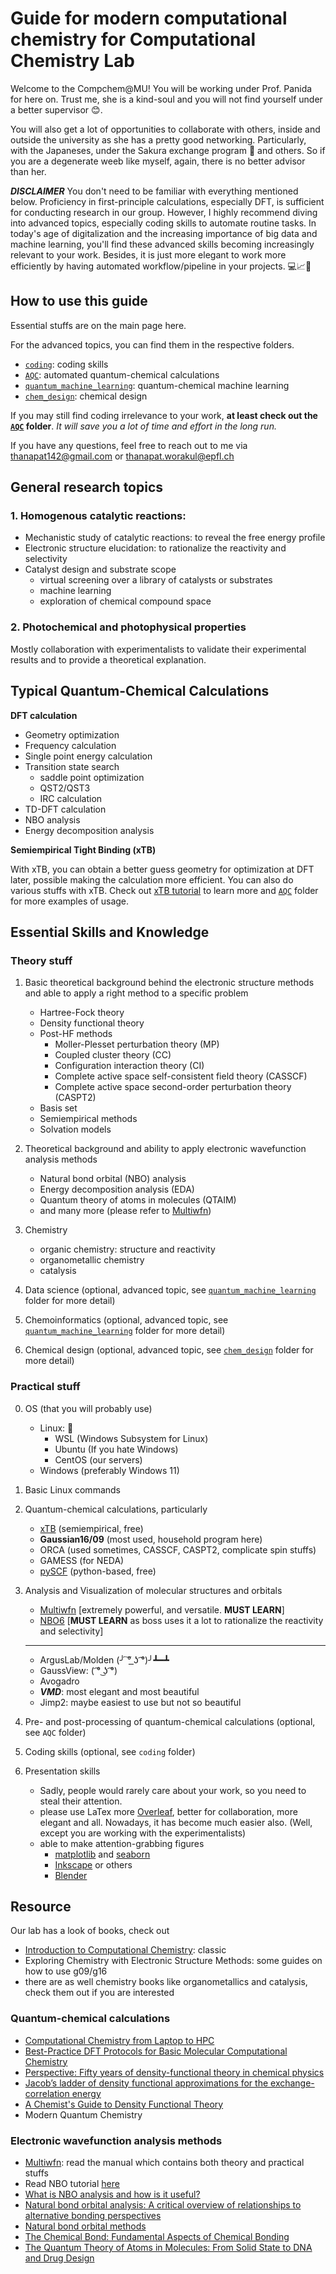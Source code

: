 # Guide for modern computational chemistry for Computational Chemistry Lab

Welcome to the Compchem@MU! You will be working under Prof. Panida for here on. Trust me, she is a kind-soul and you will not find yourself under a better supervisor 😊. 

You will also get a lot of opportunities to collaborate with others, inside and outside the university as she has a pretty good networking. Particularly, with the Japaneses, under the Sakura exchange program 🌸 and others. So if you are a degenerate weeb like myself, again, there is no better advisor than her.

***DISCLAIMER*** You don't need to be familiar with everything mentioned below. Proficiency in first-principle calculations, especially DFT, is sufficient for conducting research in our group. However, I highly recommend diving into advanced topics, especially coding skills to automate routine tasks. In today's age of digitalization and the increasing importance of big data and machine learning, you'll find these advanced skills becoming increasingly relevant to your work. Besides, it is just more elegant to work more efficiently by having automated workflow/pipeline in your projects. 💻📈🤖


## How to use this guide

Essential stuffs are on the main page here.

For the advanced topics, you can find them in the respective folders.
- [`coding`](/coding/README.md): coding skills
- [`AQC`](/AQC/README.md): automated quantum-chemical calculations
- [`quantum_machine_learning`](/quantum_machine_learning/README.md): quantum-chemical machine learning
- [`chem_design`](/chem_design/README.md): chemical design

If you may still find coding irrelevance to your work, **at least check out the [`AQC`](/AQC/README.md) folder**. *It will save you a lot of time and effort in the long run.*


If you have any questions, feel free to reach out to me via thanapat142@gmail.com or thanapat.worakul@epfl.ch

## General research topics 

### 1. Homogenous catalytic reactions:
- Mechanistic study of catalytic reactions: to reveal the free energy profile   
- Electronic structure elucidation: to rationalize the reactivity and selectivity
- Catalyst design and substrate scope
    - virtual screening over a library of catalysts or substrates
    - machine learning 
    - exploration of chemical compound space 

### 2. Photochemical and photophysical properties
Mostly collaboration with experimentalists to validate their experimental results and to provide a theoretical explanation.


## Typical Quantum-Chemical Calculations

**DFT calculation**
- Geometry optimization
- Frequency calculation
- Single point energy calculation
- Transition state search
    - saddle point optimization
    - QST2/QST3
    - IRC calculation
- TD-DFT calculation
- NBO analysis
- Energy decomposition analysis

**Semiempirical Tight Binding (xTB)**

With xTB, you can obtain a better guess geometry for optimization at DFT later, possible making the calculation more efficient. You can also do various stuffs with xTB. Check out [xTB tutorial](https://xtb-docs.readthedocs.io/en/latest/index.html) to learn more and [`AQC`](/AQC/README.md) folder for more examples of usage.


## Essential Skills and Knowledge

### Theory stuff
1. Basic theoretical background behind the electronic structure methods and able to apply a right method to a specific problem
    - Hartree-Fock theory
    - Density functional theory
    - Post-HF methods
        - Moller-Plesset perturbation theory (MP)
        - Coupled cluster theory (CC)
        - Configuration interaction theory (CI)
        - Complete active space self-consistent field theory (CASSCF)
        - Complete active space second-order perturbation theory (CASPT2)
    - Basis set
    - Semiempirical methods
    - Solvation models

2. Theoretical background and ability to apply electronic wavefunction analysis methods
    - Natural bond orbital (NBO) analysis
    - Energy decomposition analysis (EDA)
    - Quantum theory of atoms in molecules (QTAIM)
    - and many more (please refer to [Multiwfn](http://sobereva.com/multiwfn/))

3. Chemistry
    - organic chemistry: structure and reactivity
    - organometallic chemistry
    - catalysis

4. Data science (optional, advanced topic, see [`quantum_machine_learning`](/quantum_machine_learning/README.md) folder for more detail)

5. Chemoinformatics (optional, advanced topic, see [`quantum_machine_learning`](/quantum_machine_learning/README.md) folder for more detail)

6. Chemical design (optional, advanced topic, see [`chem_design`](/chem_design/README.md) folder for more detail)


### Practical stuff 

0. OS (that you will probably use)
    - Linux: 🐧
        - WSL (Windows Subsystem for Linux)
        - Ubuntu (If you hate Windows) 
        - CentOS (our servers)
    - Windows (preferably Windows 11)


1. Basic Linux commands
 
2. Quantum-chemical calculations, particularly
    - [xTB](https://xtb-docs.readthedocs.io/) (semiempirical, free)
    - **Gaussian16/09** (most used, household program here) 
    - ORCA (used sometimes, CASSCF, CASPT2, complicate spin stuffs)
    - GAMESS (for NEDA)
    - [pySCF](https://pyscf.org/) (python-based, free)
3. Analysis and Visualization of molecular structures and orbitals
    - [Multiwfn](http://sobereva.com/multiwfn/) [extremely powerful, and versatile. **MUST LEARN**]
    - [NBO6](https://nbo6.chem.wisc.edu/) [**MUST LEARN** as boss uses it a lot to rationalize the reactivity and selectivity]
    --------------------------------------
    - ArgusLab/Molden (╯ ͠° ͟ʖ ͡°)╯┻━┻
    - GaussView: ( ͡° ͜ʖ ͡°)
    - Avogadro
    - ***VMD***: most elegant and most beautiful
    - Jimp2: maybe easiest to use but not so beautiful
4. Pre- and post-processing of quantum-chemical calculations (optional, see `AQC` folder)

5. Coding skills (optional, see `coding` folder)

6. Presentation skills
    - Sadly, people would rarely care about your work, so you need to steal their attention.
    - please use LaTex more [Overleaf](https://www.overleaf.com/), better for collaboration, more elegant and all. Nowadays, it has become much easier also. (Well, except you are working with the experimentalists)
    - able to make attention-grabbing figures
        - [matplotlib](https://matplotlib.org/) and [seaborn](https://seaborn.pydata.org/)
        - [Inkscape](https://inkscape.org/) or others
        - [Blender](https://www.blender.org/)

## Resource

Our lab has a look of books, check out

- [Introduction to Computational Chemistry](https://www.wiley.com/en-us/Introduction+to+Computational+Chemistry%2C+2nd+Edition-p-9780470058046): classic
- Exploring Chemistry with Electronic Structure Methods: some guides on how to use g09/g16
- there are as well chemistry books like organometallics and catalysis, check them out if you are interested

### Quantum-chemical calculations
- [Computational Chemistry from Laptop to HPC](https://kthpanor.github.io/echem/docs/title.html)
- [Best-Practice DFT Protocols for Basic Molecular Computational Chemistry](https://onlinelibrary.wiley.com/doi/full/10.1002/ange.202205735)
- [Perspective: Fifty years of density-functional theory in chemical physics](https://pubs.aip.org/aip/jcp/article/140/18/18A301/149389/Perspective-Fifty-years-of-density-functional)
- [Jacob’s ladder of density functional approximations for the exchange-correlation energy](https://pubs.aip.org/aip/acp/article-abstract/577/1/1/573973/Jacob-s-ladder-of-density-functional?redirectedFrom=fulltext)
- [A Chemist's Guide to Density Functional Theory](https://onlinelibrary.wiley.com/doi/book/10.1002/3527600043)
- Modern Quantum Chemistry


### Electronic wavefunction analysis methods
- [Multiwfn](http://sobereva.com/multiwfn/): read the manual which contains both theory and practical stuffs
- Read NBO tutorial [here](https://nbo6.chem.wisc.edu/nboman.pdf)
- [What is NBO analysis and how is it useful?](https://www.tandfonline.com/doi/full/10.1080/0144235X.2016.1192262?casa_token=14eEfX6HHpoAAAAA%3AchCGBsbKa7NuSj0FhYhZLysHmXKS6ZT198SNbBKBJTQDPRuS4DEEsygq2g8iRCOx0mSTWEOlON3w)
- [Natural bond orbital analysis: A critical overview of relationships to alternative bonding perspectives](https://onlinelibrary.wiley.com/doi/abs/10.1002/jcc.23060?casa_token=ad9kysiure4AAAAA:PcD8PKSpylgmrf4ZJB8XHwj7SR_pU9LsrLKx-C_X_TwewsRl6cCAZs8T9u5MbFO5taO0mNb0YcGp-hM)
- [Natural bond orbital methods](https://wires.onlinelibrary.wiley.com/doi/abs/10.1002/wcms.51?_gl=1*pf4vn6*_gcl_au*NjcxODk4NTkwLjE2OTYyMjI4MTM.)
- [The Chemical Bond: Fundamental Aspects of Chemical Bonding](https://onlinelibrary.wiley.com/doi/book/10.1002/9783527664696)
- [The Quantum Theory of Atoms in Molecules: From Solid State to DNA and Drug Design](https://onlinelibrary.wiley.com/doi/book/10.1002/9783527610709)
